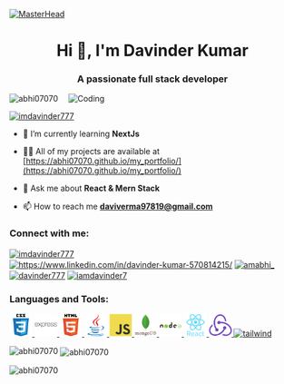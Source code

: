 [![MasterHead](https://user-images.githubusercontent.com/95478989/198955082-6e78ebb5-e1e4-49f9-8d32-6e5af3984dcd.gif)](https://abhi07070.github.io/my_portfolio/)
<h1 align="center">Hi 👋, I'm Davinder Kumar</h1>
<h3 align="center">A passionate full stack developer</h3>
<img align="right" alt="Coding" width="400" src="https://user-images.githubusercontent.com/55389276/140866485-8fb1c876-9a8f-4d6a-98dc-08c4981eaf70.gif">


<p align="left"> <img src="https://komarev.com/ghpvc/?username=abhi07070&label=Profile%20views&color=0e75b6&style=flat" alt="abhi07070" /> </p>

<p align="left"> <a href="https://twitter.com/imdavinder777" target="blank"><img src="https://img.shields.io/twitter/follow/imdavinder777?logo=twitter&style=for-the-badge" alt="imdavinder777" /></a> </p>

- 🌱 I’m currently learning **NextJs**

- 👨‍💻 All of my projects are available at [https://abhi07070.github.io/my_portfolio/](https://abhi07070.github.io/my_portfolio/)

- 💬 Ask me about **React & Mern Stack**

- 📫 How to reach me **daviverma97819@gmail.com**

<h3 align="left">Connect with me:</h3>
<p align="left">
<a href="https://twitter.com/imdavinder777" target="blank"><img align="center" src="https://raw.githubusercontent.com/rahuldkjain/github-profile-readme-generator/master/src/images/icons/Social/twitter.svg" alt="imdavinder777" height="30" width="40" /></a>
<a href="https://linkedin.com/in/https://www.linkedin.com/in/davinder-kumar-570814215/" target="blank"><img align="center" src="https://raw.githubusercontent.com/rahuldkjain/github-profile-readme-generator/master/src/images/icons/Social/linked-in-alt.svg" alt="https://www.linkedin.com/in/davinder-kumar-570814215/" height="30" width="40" /></a>
<a href="https://instagram.com/amabhi_" target="blank"><img align="center" src="https://raw.githubusercontent.com/rahuldkjain/github-profile-readme-generator/master/src/images/icons/Social/instagram.svg" alt="amabhi_" height="30" width="40" /></a>
<a href="https://www.leetcode.com/davinder777" target="blank"><img align="center" src="https://raw.githubusercontent.com/rahuldkjain/github-profile-readme-generator/master/src/images/icons/Social/leet-code.svg" alt="davinder777" height="30" width="40" /></a>
<a href="https://auth.geeksforgeeks.org/user/iamdavinder7" target="blank"><img align="center" src="https://raw.githubusercontent.com/rahuldkjain/github-profile-readme-generator/master/src/images/icons/Social/geeks-for-geeks.svg" alt="iamdavinder7" height="30" width="40" /></a>
</p>

<h3 align="left">Languages and Tools:</h3>
<p align="left"> <a href="https://www.w3schools.com/css/" target="_blank" rel="noreferrer"> <img src="https://raw.githubusercontent.com/devicons/devicon/master/icons/css3/css3-original-wordmark.svg" alt="css3" width="40" height="40"/> </a> <a href="https://expressjs.com" target="_blank" rel="noreferrer"> <img src="https://raw.githubusercontent.com/devicons/devicon/master/icons/express/express-original-wordmark.svg" alt="express" width="40" height="40"/> </a> <a href="https://www.w3.org/html/" target="_blank" rel="noreferrer"> <img src="https://raw.githubusercontent.com/devicons/devicon/master/icons/html5/html5-original-wordmark.svg" alt="html5" width="40" height="40"/> </a> <a href="https://www.java.com" target="_blank" rel="noreferrer"> <img src="https://raw.githubusercontent.com/devicons/devicon/master/icons/java/java-original.svg" alt="java" width="40" height="40"/> </a> <a href="https://developer.mozilla.org/en-US/docs/Web/JavaScript" target="_blank" rel="noreferrer"> <img src="https://raw.githubusercontent.com/devicons/devicon/master/icons/javascript/javascript-original.svg" alt="javascript" width="40" height="40"/> </a> <a href="https://www.mongodb.com/" target="_blank" rel="noreferrer"> <img src="https://raw.githubusercontent.com/devicons/devicon/master/icons/mongodb/mongodb-original-wordmark.svg" alt="mongodb" width="40" height="40"/> </a> <a href="https://nodejs.org" target="_blank" rel="noreferrer"> <img src="https://raw.githubusercontent.com/devicons/devicon/master/icons/nodejs/nodejs-original-wordmark.svg" alt="nodejs" width="40" height="40"/> </a> <a href="https://reactjs.org/" target="_blank" rel="noreferrer"> <img src="https://raw.githubusercontent.com/devicons/devicon/master/icons/react/react-original-wordmark.svg" alt="react" width="40" height="40"/> </a> <a href="https://redux.js.org" target="_blank" rel="noreferrer"> <img src="https://raw.githubusercontent.com/devicons/devicon/master/icons/redux/redux-original.svg" alt="redux" width="40" height="40"/> </a> <a href="https://tailwindcss.com/" target="_blank" rel="noreferrer"> <img src="https://www.vectorlogo.zone/logos/tailwindcss/tailwindcss-icon.svg" alt="tailwind" width="40" height="40"/> </a> </p>

<p><img align="left" src="https://github-readme-stats.vercel.app/api/top-langs?username=abhi07070&show_icons=true&locale=en&layout=compact" alt="abhi07070" /></p>

<p>&nbsp;<img align="center" src="https://github-readme-stats.vercel.app/api?username=abhi07070&show_icons=true&locale=en" alt="abhi07070" /></p>

<p><img align="center" src="https://github-readme-streak-stats.herokuapp.com/?user=abhi07070&" alt="abhi07070" /></p>
